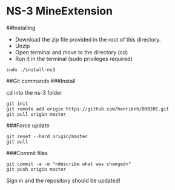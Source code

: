 NS-3 MineExtension
==============

##Installing
+	Download the zip file provided in the root of this directory.
+	Unzip
+	Open terminal and move to the directory (cd)
+	Run it in the terminal (sudo privileges required)
```
sudo ./install-ns3
```

##Git commands
###Install 

cd into the ns-3 folder
```
git init
git remote add origin https://github.com/henriknh/D0020E.git
git pull origin master
```


###Force update
```
git reset --hard origin/master
git pull
```

###Commit files

```
git commit -a -m "<describe what was changed>"
git push origin master
```
Sign in and the repository should be updated!
